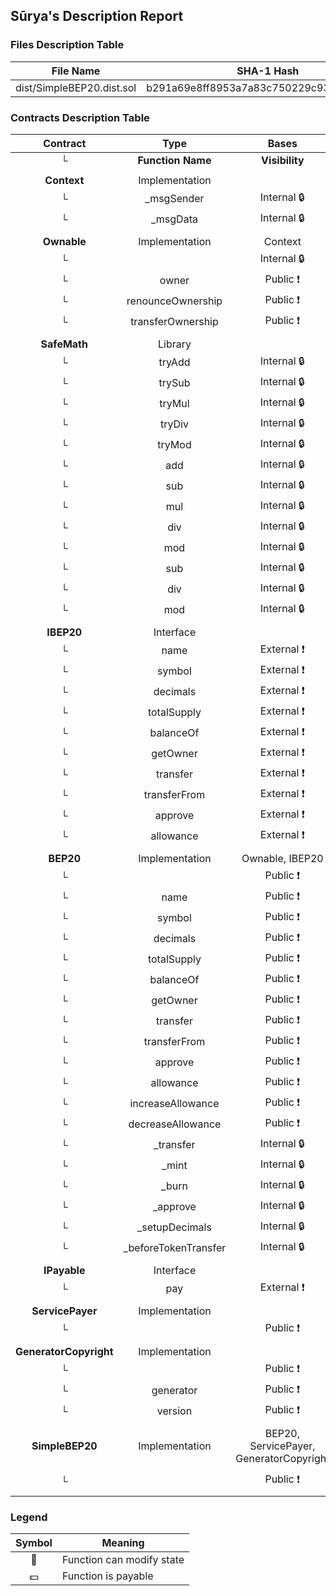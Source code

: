 ## Sūrya's Description Report

### Files Description Table


|  File Name  |  SHA-1 Hash  |
|-------------|--------------|
| dist/SimpleBEP20.dist.sol | b291a69e8ff8953a7a83c750229c936eb0364bcf |


### Contracts Description Table


|  Contract  |         Type        |       Bases      |                  |                 |
|:----------:|:-------------------:|:----------------:|:----------------:|:---------------:|
|     └      |  **Function Name**  |  **Visibility**  |  **Mutability**  |  **Modifiers**  |
||||||
| **Context** | Implementation |  |||
| └ | _msgSender | Internal 🔒 |   | |
| └ | _msgData | Internal 🔒 |   | |
||||||
| **Ownable** | Implementation | Context |||
| └ | <Constructor> | Internal 🔒 | 🛑  | |
| └ | owner | Public ❗️ |   |NO❗️ |
| └ | renounceOwnership | Public ❗️ | 🛑  | onlyOwner |
| └ | transferOwnership | Public ❗️ | 🛑  | onlyOwner |
||||||
| **SafeMath** | Library |  |||
| └ | tryAdd | Internal 🔒 |   | |
| └ | trySub | Internal 🔒 |   | |
| └ | tryMul | Internal 🔒 |   | |
| └ | tryDiv | Internal 🔒 |   | |
| └ | tryMod | Internal 🔒 |   | |
| └ | add | Internal 🔒 |   | |
| └ | sub | Internal 🔒 |   | |
| └ | mul | Internal 🔒 |   | |
| └ | div | Internal 🔒 |   | |
| └ | mod | Internal 🔒 |   | |
| └ | sub | Internal 🔒 |   | |
| └ | div | Internal 🔒 |   | |
| └ | mod | Internal 🔒 |   | |
||||||
| **IBEP20** | Interface |  |||
| └ | name | External ❗️ |   |NO❗️ |
| └ | symbol | External ❗️ |   |NO❗️ |
| └ | decimals | External ❗️ |   |NO❗️ |
| └ | totalSupply | External ❗️ |   |NO❗️ |
| └ | balanceOf | External ❗️ |   |NO❗️ |
| └ | getOwner | External ❗️ |   |NO❗️ |
| └ | transfer | External ❗️ | 🛑  |NO❗️ |
| └ | transferFrom | External ❗️ | 🛑  |NO❗️ |
| └ | approve | External ❗️ | 🛑  |NO❗️ |
| └ | allowance | External ❗️ |   |NO❗️ |
||||||
| **BEP20** | Implementation | Ownable, IBEP20 |||
| └ | <Constructor> | Public ❗️ | 🛑  |NO❗️ |
| └ | name | Public ❗️ |   |NO❗️ |
| └ | symbol | Public ❗️ |   |NO❗️ |
| └ | decimals | Public ❗️ |   |NO❗️ |
| └ | totalSupply | Public ❗️ |   |NO❗️ |
| └ | balanceOf | Public ❗️ |   |NO❗️ |
| └ | getOwner | Public ❗️ |   |NO❗️ |
| └ | transfer | Public ❗️ | 🛑  |NO❗️ |
| └ | transferFrom | Public ❗️ | 🛑  |NO❗️ |
| └ | approve | Public ❗️ | 🛑  |NO❗️ |
| └ | allowance | Public ❗️ |   |NO❗️ |
| └ | increaseAllowance | Public ❗️ | 🛑  |NO❗️ |
| └ | decreaseAllowance | Public ❗️ | 🛑  |NO❗️ |
| └ | _transfer | Internal 🔒 | 🛑  | |
| └ | _mint | Internal 🔒 | 🛑  | |
| └ | _burn | Internal 🔒 | 🛑  | |
| └ | _approve | Internal 🔒 | 🛑  | |
| └ | _setupDecimals | Internal 🔒 | 🛑  | |
| └ | _beforeTokenTransfer | Internal 🔒 | 🛑  | |
||||||
| **IPayable** | Interface |  |||
| └ | pay | External ❗️ |  💵 |NO❗️ |
||||||
| **ServicePayer** | Implementation |  |||
| └ | <Constructor> | Public ❗️ |  💵 |NO❗️ |
||||||
| **GeneratorCopyright** | Implementation |  |||
| └ | <Constructor> | Public ❗️ | 🛑  |NO❗️ |
| └ | generator | Public ❗️ |   |NO❗️ |
| └ | version | Public ❗️ |   |NO❗️ |
||||||
| **SimpleBEP20** | Implementation | BEP20, ServicePayer, GeneratorCopyright |||
| └ | <Constructor> | Public ❗️ |  💵 | BEP20 ServicePayer |


### Legend

|  Symbol  |  Meaning  |
|:--------:|-----------|
|    🛑    | Function can modify state |
|    💵    | Function is payable |
